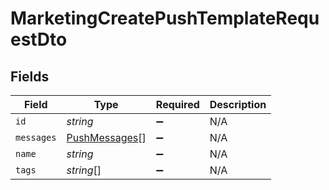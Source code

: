 # MarketingCreatePushTemplateRequestDto


## Fields

| Field                                                 | Type                                                  | Required                                              | Description                                           |
| ----------------------------------------------------- | ----------------------------------------------------- | ----------------------------------------------------- | ----------------------------------------------------- |
| `id`                                                  | *string*                                              | :heavy_minus_sign:                                    | N/A                                                   |
| `messages`                                            | [PushMessages](../../models/shared/pushmessages.md)[] | :heavy_minus_sign:                                    | N/A                                                   |
| `name`                                                | *string*                                              | :heavy_minus_sign:                                    | N/A                                                   |
| `tags`                                                | *string*[]                                            | :heavy_minus_sign:                                    | N/A                                                   |